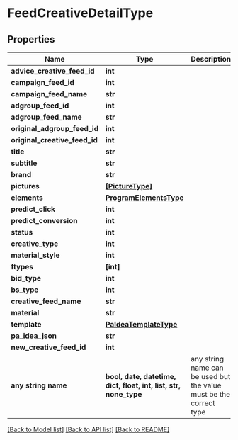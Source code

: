 # FeedCreativeDetailType


## Properties
Name | Type | Description | Notes
------------ | ------------- | ------------- | -------------
**advice_creative_feed_id** | **int** |  | [optional] 
**campaign_feed_id** | **int** |  | [optional] 
**campaign_feed_name** | **str** |  | [optional] 
**adgroup_feed_id** | **int** |  | [optional] 
**adgroup_feed_name** | **str** |  | [optional] 
**original_adgroup_feed_id** | **int** |  | [optional] 
**original_creative_feed_id** | **int** |  | [optional] 
**title** | **str** |  | [optional] 
**subtitle** | **str** |  | [optional] 
**brand** | **str** |  | [optional] 
**pictures** | [**[PictureType]**](PictureType.md) |  | [optional] 
**elements** | [**ProgramElementsType**](ProgramElementsType.md) |  | [optional] 
**predict_click** | **int** |  | [optional] 
**predict_conversion** | **int** |  | [optional] 
**status** | **int** |  | [optional] 
**creative_type** | **int** |  | [optional] 
**material_style** | **int** |  | [optional] 
**ftypes** | **[int]** |  | [optional] 
**bid_type** | **int** |  | [optional] 
**bs_type** | **int** |  | [optional] 
**creative_feed_name** | **str** |  | [optional] 
**material** | **str** |  | [optional] 
**template** | [**PaIdeaTemplateType**](PaIdeaTemplateType.md) |  | [optional] 
**pa_idea_json** | **str** |  | [optional] 
**new_creative_feed_id** | **int** |  | [optional] 
**any string name** | **bool, date, datetime, dict, float, int, list, str, none_type** | any string name can be used but the value must be the correct type | [optional]

[[Back to Model list]](../README.md#documentation-for-models) [[Back to API list]](../README.md#documentation-for-api-endpoints) [[Back to README]](../README.md)


